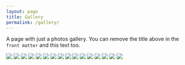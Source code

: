 ```yaml
---
layout: page
title: Gallery
permalink: /gallery/
---
```


A page with just a photos gallery. You can remove the title above in the `front matter` and this text too.

<div class="gallery content-full">
  <a href="https://stories.oinam.com"><img src="https://placeimg.com/600/400/animals"></a>
  <img src="https://placeimg.com/800/600/arch">
  <img src="https://placeimg.com/480/320/tech">
  <img src="https://placeimg.com/800/600/sepia">
  <a href="https://oinam.com"><img src="https://placeimg.com/600/400/people"></a>
  <img src="https://placeimg.com/400/480/grayscale">
  <img src="https://placeimg.com/800/600/arch">
  <img src="https://placeimg.com/480/320/nature">
  <img src="https://placeimg.com/600/300/people">
  <img src="https://placeimg.com/480/320/tech">
  <img src="https://placeimg.com/800/600/sepia">
  <a href="https://oinam.com"><img src="https://placeimg.com/600/400/people"></a>
  <img src="https://placeimg.com/400/480/grayscale">
  <img src="https://placeimg.com/800/600/arch">
  <img src="https://placeimg.com/600/300/people">
  <img src="https://placeimg.com/480/320/tech">
</div>